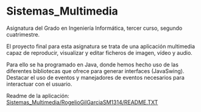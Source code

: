 Sistemas_Multimedia
===================

Asignatura del Grado en Ingeniería Informática, tercer curso, segundo cuatrimestre.

El proyecto final para esta asignatura se trata de una aplicación multimedia capaz de reproducir, visualizar y editar ficheros de imagen, vídeo y audio.

Para ello se ha programado en Java, donde hemos hecho uso de las diferentes bibliotecas que ofrece para generar interfaces (JavaSwing). Destacar el uso de eventos y manejadores de eventos necesarios para interactuar con el usuario.
 
 
 Readme de la aplicación:
 [Sistemas_Multimedia/RogelioGilGarciaSM1314/README.TXT](https://github.com/rogegg/Sistemas_Multimedia/blob/master/RogelioGilGarciaSM1314/README.TXT)
